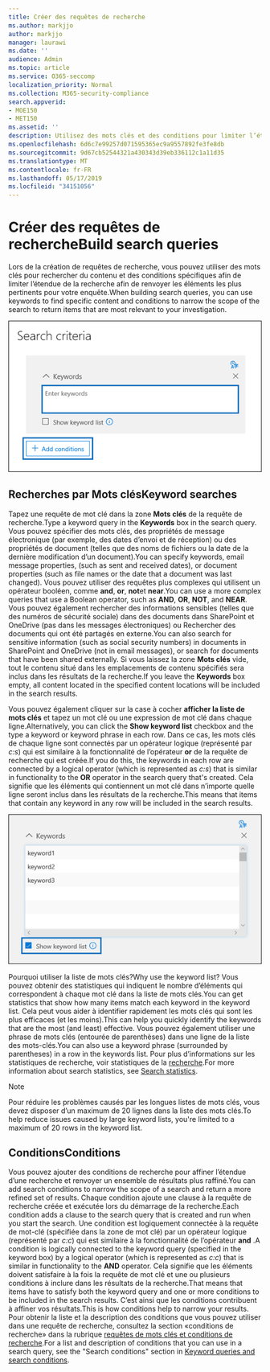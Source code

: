 ```yaml
---
title: Créer des requêtes de recherche
ms.author: markjjo
author: markjjo
manager: laurawi
ms.date: ''
audience: Admin
ms.topic: article
ms.service: O365-seccomp
localization_priority: Normal
ms.collection: M365-security-compliance
search.appverid:
- MOE150
- MET150
ms.assetid: ''
description: Utilisez des mots clés et des conditions pour limiter l’étendue de la recherche lors de la recherche de données lors de l’utilisation de l’enquête sur les données dans Microsoft 365.
ms.openlocfilehash: 6d6c7e99257d071595365ec9a9557892fe3fe8db
ms.sourcegitcommit: 9d67cb52544321a430343d39eb336112c1a11d35
ms.translationtype: MT
ms.contentlocale: fr-FR
ms.lasthandoff: 05/17/2019
ms.locfileid: "34151056"
---
```

# <a name="build-search-queries"></a><span data-ttu-id="f7f7b-103">Créer des requêtes de recherche</span><span class="sxs-lookup"><span data-stu-id="f7f7b-103">Build search queries</span></span>

<span data-ttu-id="f7f7b-104">Lors de la création de requêtes de recherche, vous pouvez utiliser des mots clés pour rechercher du contenu et des conditions spécifiques afin de limiter l’étendue de la recherche afin de renvoyer les éléments les plus pertinents pour votre enquête.</span><span class="sxs-lookup"><span data-stu-id="f7f7b-104">When building search queries, you can use keywords to find specific content and conditions to narrow the scope of the search to return items that are most relevant to your investigation.</span></span>

![Utiliser des mots clés et des conditions pour affiner les résultats d’une recherche](../media/SearchQueryBox.png)

## <a name="keyword-searches"></a><span data-ttu-id="f7f7b-106">Recherches par Mots clés</span><span class="sxs-lookup"><span data-stu-id="f7f7b-106">Keyword searches</span></span>

<span data-ttu-id="f7f7b-107">Tapez une requête de mot clé dans la zone **Mots clés** de la requête de recherche.</span><span class="sxs-lookup"><span data-stu-id="f7f7b-107">Type a keyword query in the **Keywords** box in the search query.</span></span> <span data-ttu-id="f7f7b-108">Vous pouvez spécifier des mots clés, des propriétés de message électronique (par exemple, des dates d’envoi et de réception) ou des propriétés de document (telles que des noms de fichiers ou la date de la dernière modification d’un document).</span><span class="sxs-lookup"><span data-stu-id="f7f7b-108">You can specify keywords, email message properties, (such as sent and received dates), or document properties (such as file names or the date that a document was last changed).</span></span> <span data-ttu-id="f7f7b-109">Vous pouvez utiliser des requêtes plus complexes qui utilisent un opérateur booléen, comme **and**, **or**, **not**et **near**.</span><span class="sxs-lookup"><span data-stu-id="f7f7b-109">You can use a more complex queries that use a Boolean operator, such as **AND**, **OR**, **NOT**, and **NEAR**.</span></span> <span data-ttu-id="f7f7b-110">Vous pouvez également rechercher des informations sensibles (telles que des numéros de sécurité sociale) dans des documents dans SharePoint et OneDrive (pas dans les messages électroniques) ou Rechercher des documents qui ont été partagés en externe.</span><span class="sxs-lookup"><span data-stu-id="f7f7b-110">You can also search for sensitive information (such as social security numbers) in documents in SharePoint and OneDrive (not in email messages), or search for documents that have been shared externally.</span></span> <span data-ttu-id="f7f7b-111">Si vous laissez la zone **Mots clés** vide, tout le contenu situé dans les emplacements de contenu spécifiés sera inclus dans les résultats de la recherche.</span><span class="sxs-lookup"><span data-stu-id="f7f7b-111">If you leave the **Keywords** box empty, all content located in the specified content locations will be included in the search results.</span></span>
    
<span data-ttu-id="f7f7b-112">Vous pouvez également cliquer sur la case à cocher **afficher la liste de mots clés** et tapez un mot clé ou une expression de mot clé dans chaque ligne.</span><span class="sxs-lookup"><span data-stu-id="f7f7b-112">Alternatively, you can click the **Show keyword list** checkbox and the type a keyword or keyword phrase in each row.</span></span> <span data-ttu-id="f7f7b-113">Dans ce cas, les mots clés de chaque ligne sont connectés par un opérateur logique (représenté par *c:s*) qui est similaire à la fonctionnalité de l’opérateur **or** de la requête de recherche qui est créée.</span><span class="sxs-lookup"><span data-stu-id="f7f7b-113">If you do this, the keywords in each row are connected by a logical operator (which is represented as *c:s*) that is similar in functionality to the **OR** operator in the search query that's created.</span></span> <span data-ttu-id="f7f7b-114">Cela signifie que les éléments qui contiennent un mot clé dans n’importe quelle ligne seront inclus dans les résultats de la recherche.</span><span class="sxs-lookup"><span data-stu-id="f7f7b-114">This means that items that contain any keyword in any row will be included in the search results.</span></span>

![Utiliser la liste de mots clés pour obtenir des statistiques sur chaque mot clé dans la requête](../media/KeywordListSearch.png)

<span data-ttu-id="f7f7b-116">Pourquoi utiliser la liste de mots clés?</span><span class="sxs-lookup"><span data-stu-id="f7f7b-116">Why use the keyword list?</span></span> <span data-ttu-id="f7f7b-117">Vous pouvez obtenir des statistiques qui indiquent le nombre d’éléments qui correspondent à chaque mot clé dans la liste de mots clés.</span><span class="sxs-lookup"><span data-stu-id="f7f7b-117">You can get statistics that show how many items match each keyword in the keyword list.</span></span> <span data-ttu-id="f7f7b-118">Cela peut vous aider à identifier rapidement les mots clés qui sont les plus efficaces (et les moins).</span><span class="sxs-lookup"><span data-stu-id="f7f7b-118">This can help you quickly identify the keywords that are the most (and least) effective.</span></span> <span data-ttu-id="f7f7b-119">Vous pouvez également utiliser une phrase de mots clés (entourée de parenthèses) dans une ligne de la liste des mots-clés.</span><span class="sxs-lookup"><span data-stu-id="f7f7b-119">You can also use a keyword phrase (surrounded by parentheses) in a row in the keywords list.</span></span> <span data-ttu-id="f7f7b-120">Pour plus d’informations sur les statistiques de recherche, voir statistiques de la [recherche](search-statistics.md).</span><span class="sxs-lookup"><span data-stu-id="f7f7b-120">For more information about search statistics, see [Search statistics](search-statistics.md).</span></span>

> [!NOTE]
> <span data-ttu-id="f7f7b-121">Pour réduire les problèmes causés par les longues listes de mots clés, vous devez disposer d’un maximum de 20 lignes dans la liste des mots clés.</span><span class="sxs-lookup"><span data-stu-id="f7f7b-121">To help reduce issues caused by large keyword lists, you're limited to a maximum of 20 rows in the keyword list.</span></span>

## <a name="conditions"></a><span data-ttu-id="f7f7b-122">Conditions</span><span class="sxs-lookup"><span data-stu-id="f7f7b-122">Conditions</span></span>
    
<span data-ttu-id="f7f7b-123">Vous pouvez ajouter des conditions de recherche pour affiner l’étendue d’une recherche et renvoyer un ensemble de résultats plus raffiné.</span><span class="sxs-lookup"><span data-stu-id="f7f7b-123">You can add search conditions to narrow the scope of a search and return a more refined set of results.</span></span> <span data-ttu-id="f7f7b-124">Chaque condition ajoute une clause à la requête de recherche créée et exécutée lors du démarrage de la recherche.</span><span class="sxs-lookup"><span data-stu-id="f7f7b-124">Each condition adds a clause to the search query that is created and run when you start the search.</span></span> <span data-ttu-id="f7f7b-125">Une condition est logiquement connectée à la requête de mot-clé (spécifiée dans la zone de mot clé) par un opérateur logique (représenté par *c:c*) qui est similaire à la fonctionnalité de l’opérateur **and** .</span><span class="sxs-lookup"><span data-stu-id="f7f7b-125">A condition is logically connected to the keyword query (specified in the keyword box) by a logical operator (which is represented as *c:c*) that is similar in functionality to the **AND** operator.</span></span> <span data-ttu-id="f7f7b-126">Cela signifie que les éléments doivent satisfaire à la fois la requête de mot clé et une ou plusieurs conditions à inclure dans les résultats de la recherche.</span><span class="sxs-lookup"><span data-stu-id="f7f7b-126">That means that items have to satisfy both the keyword query and one or more conditions to be included in the search results.</span></span> <span data-ttu-id="f7f7b-127">C’est ainsi que les conditions contribuent à affiner vos résultats.</span><span class="sxs-lookup"><span data-stu-id="f7f7b-127">This is how conditions help to narrow your results.</span></span> <span data-ttu-id="f7f7b-128">Pour obtenir la liste et la description des conditions que vous pouvez utiliser dans une requête de recherche, consultez la section «conditions de recherche» dans la rubrique [requêtes de mots clés et conditions de recherche](../keyword-queries-and-search-conditions.md#search-conditions).</span><span class="sxs-lookup"><span data-stu-id="f7f7b-128">For a list and description of conditions that you can use in a search query, see the "Search conditions" section in [Keyword queries and search conditions](../keyword-queries-and-search-conditions.md#search-conditions).</span></span>
